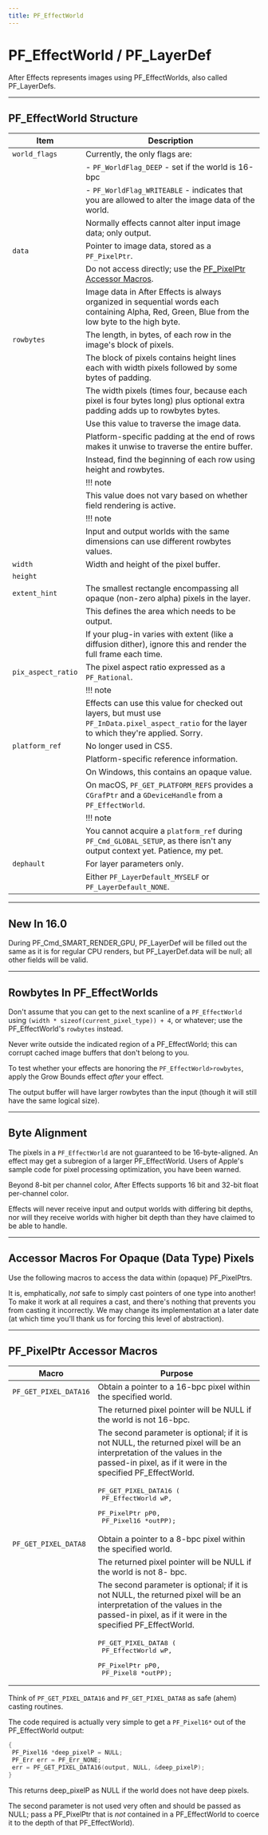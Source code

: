 ```yaml
---
title: PF_EffectWorld
---
```

# PF_EffectWorld / PF_LayerDef

After Effects represents images using PF_EffectWorlds, also called PF_LayerDefs.

---

## PF_EffectWorld Structure

| Item | Description |
|---|---|
| `world_flags` | Currently, the only flags are: |
| | - `PF_WorldFlag_DEEP` - set if the world is 16-bpc |
| | - `PF_WorldFlag_WRITEABLE` - indicates that you are allowed to alter the image data of the world. |
| | Normally effects cannot alter input image data; only output. |
| `data` | Pointer to image data, stored as a `PF_PixelPtr`. |
| | Do not access directly; use the [PF_PixelPtr Accessor Macros](#pf_pixelptr-accessor-macros). |
| | Image data in After Effects is always organized in sequential words each containing Alpha, Red, Green, Blue from the low byte to the high byte. |
| `rowbytes` | The length, in bytes, of each row in the image's block of pixels. |
| | The block of pixels contains height lines each with width pixels followed by some bytes of padding. |
| | The width pixels (times four, because each pixel is four bytes long) plus optional extra padding adds up to rowbytes bytes. |
| | Use this value to traverse the image data. |
| | Platform-specific padding at the end of rows makes it unwise to traverse the entire buffer. |
| | Instead, find the beginning of each row using height and rowbytes. |
| | !!! note |
| | This value does not vary based on whether field rendering is active. |
| | !!! note |
| | Input and output worlds with the same dimensions can use different rowbytes values. |
| `width` | Width and height of the pixel buffer. |
| `height` | |
| `extent_hint` | The smallest rectangle encompassing all opaque (non-zero alpha) pixels in the layer. |
| | This defines the area which needs to be output. |
| | If your plug-in varies with extent (like a diffusion dither), ignore this and render the full frame each time. |
| `pix_aspect_ratio` | The pixel aspect ratio expressed as a `PF_Rational`. |
| | !!! note |
| | Effects can use this value for checked out layers, but must use `PF_InData.pixel_aspect_ratio` for the layer to which they're applied. Sorry. |
| `platform_ref` | No longer used in CS5. |
| | Platform-specific reference information. |
| | On Windows, this contains an opaque value. |
| | On macOS, `PF_GET_PLATFORM_REFS` provides a `CGrafPtr` and a `GDeviceHandle` from a `PF_EffectWorld`. |
| | !!! note |
| | You cannot acquire a `platform_ref` during `PF_Cmd_GLOBAL_SETUP`, as there isn't any output context yet. Patience, my pet. |
| `dephault` | For layer parameters only. |
| | Either `PF_LayerDefault_MYSELF` or `PF_LayerDefault_NONE`. |

---

## New In 16.0

During PF_Cmd_SMART_RENDER_GPU, PF_LayerDef will be filled out the same as it is for regular CPU renders, but PF_LayerDef.data will be null; all other fields will be valid.

---

## Rowbytes In PF_EffectWorlds

Don't assume that you can get to the next scanline of a `PF_EffectWorld` using `(width * sizeof(current_pixel_type)) + 4`, or whatever; use the PF_EffectWorld's `rowbytes` instead.

Never write outside the indicated region of a PF_EffectWorld; this can corrupt cached image buffers that don't belong to you.

To test whether your effects are honoring the `PF_EffectWorld>rowbytes`, apply the Grow Bounds effect *after* your effect.

The output buffer will have larger rowbytes than the input (though it will still have the same logical size).

---

## Byte Alignment

The pixels in a `PF_EffectWorld` are not guaranteed to be 16-byte-aligned. An effect may get a subregion of a larger PF_EffectWorld. Users of Apple's sample code for pixel processing optimization, you have been warned.

Beyond 8-bit per channel color, After Effects supports 16 bit and 32-bit float per-channel color.

Effects will never receive input and output worlds with differing bit depths, nor will they receive worlds with higher bit depth than they have claimed to be able to handle.

---

## Accessor Macros For Opaque (Data Type) Pixels

Use the following macros to access the data within (opaque) PF_PixelPtrs.

It is, emphatically, *not* safe to simply cast pointers of one type into another! To make it work at all requires a cast, and there's nothing that prevents you from casting it incorrectly. We may change its implementation at a later date (at which time you'll thank us for forcing this level of abstraction).

---

## PF_PixelPtr Accessor Macros

| Macro | Purpose |
|---|---|
| `PF_GET_PIXEL_DATA16` | Obtain a pointer to a 16-bpc pixel within the specified world. |
| | The returned pixel pointer will be NULL if the world is not 16-bpc. |
| | The second parameter is optional; if it is not NULL, the returned pixel will be an interpretation of the values in the passed-in pixel, as if it were in the specified PF_EffectWorld. |
| | <pre lang="cpp">PF_GET_PIXEL_DATA16 (<br/>  PF_EffectWorld wP,<br/>  PF_PixelPtr    pP0,<br/>  PF_Pixel16     \*outPP);</pre> |
| `PF_GET_PIXEL_DATA8` | Obtain a pointer to a 8-bpc pixel within the specified world. |
| | The returned pixel pointer will be NULL if the world is not 8- bpc. |
| | The second parameter is optional; if it is not NULL, the returned pixel will be an interpretation of the values in the passed-in pixel, as if it were in the specified PF_EffectWorld. |
| | <pre lang="cpp">PF_GET_PIXEL_DATA8 (<br/>  PF_EffectWorld wP,<br/>  PF_PixelPtr    pP0,<br/>  PF_Pixel8      \*outPP);</pre> |

Think of `PF_GET_PIXEL_DATA16` and `PF_GET_PIXEL_DATA8` as safe (ahem) casting routines.

The code required is actually very simple to get a `PF_Pixel16*` out of the PF_EffectWorld output:

```cpp
{
 PF_Pixel16 *deep_pixelP = NULL;
 PF_Err err = PF_Err_NONE;
 err = PF_GET_PIXEL_DATA16(output, NULL, &deep_pixelP);
}
```

This returns deep_pixelP as NULL if the world does not have deep pixels.

The second parameter is not used very often and should be passed as NULL; pass a PF_PixelPtr that is *not* contained in a PF_EffectWorld to coerce it to the depth of that PF_EffectWorld).
